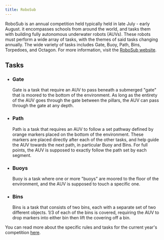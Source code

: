 ```yaml
---
title: RoboSub
---
```

RoboSub is an annual competition held typically held in late July - early August. it encompasses schools from around the world, and tasks them with building fully autonomous underwater robots (AUVs). These robots must perform a wide array of tasks, with the themes of said tasks changing annually. The wide variety of tasks includes Gate, Buoy, Path, Bins, Torpedoes, and Octagon. For more information, visit the [RoboSub website](https://robosub.org/).

## Tasks
- ### Gate
  Gate is a task that require an AUV to pass beneath a submerged "gate" that is moored to the bottom of the environment. As long as the entirety of the AUV goes through the gate between the pillars, the AUV can pass through the gate at any depth.


- ### Path
  Path is a task that requires an AUV to follow a set pathway defined by orange markers placed on the bottom of the environment. These markers are placed directly after each of the other tasks, and help guide the AUV towards the next path, in particular Buoy and Bins. For full points, the AUV is supposed to exactly follow the path set by each segment.


- ### Buoys
  Buoy is a task where one or more "buoys" are moored to the floor of the environment, and the AUV is supposed to touch a specific one.

- ### Bins
  Bins is a task that consists of two bins, each with a separate set of two different objects. 1/3 of each of the bins is covered, requiring the AUV to drop markers into either bin then lift the covering off a bin.

You can read more about the specific rules and tasks for the current year's competition [here](https://ncsurobotics.github.io/html/about/robosub.html).
